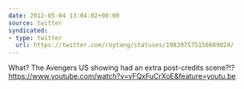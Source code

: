 ```yaml
---
date: 2012-05-04 13:04:02+00:00
source: twitter
syndicated:
- type: twitter
  url: https://twitter.com/roytang/statuses/198397575156609024/
---
```


What? The Avengers US showing had an extra post-credits scene?!?  https://www.youtube.com/watch?v=vFQxFuCrXoE&feature=youtu.be